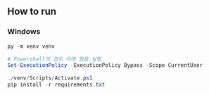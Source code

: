 ## How to run
### Windows
```powershell
py -m venv venv

# Powershell의 경우 아래 행을 실행
Set-ExecutionPolicy -ExecutionPolicy Bypass -Scope CurrentUser

./venv/Scripts/Activate.ps1
pip install -r requirements.txt
```
